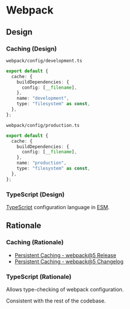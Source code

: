 # Webpack

## Design

### Caching (Design)

`webpack/config/development.ts`

```typescript
export default {
  cache: {
    buildDependencies: {
      config: [__filename],
    },
    name: "development",
    type: "filesystem" as const,
  },
};
```

`webpack/config/production.ts`

```typescript
export default {
  cache: {
    buildDependencies: {
      config: [__filename],
    },
    name: "production",
    type: "filesystem" as const,
  },
};
```

### TypeScript (Design)

[TypeScript](https://webpack.js.org/configuration/configuration-languages/#typescript) configuration language in [ESM](https://nodejs.org/api/esm.html).

## Rationale

### Caching (Rationale)

- [Persistent Caching - webpack@5 Release](https://webpack.js.org/blog/2020-10-10-webpack-5-release/#persistent-caching)
- [Persistent Caching - webpack@5 Changelog](https://github.com/webpack/changelog-v5/blob/master/guides/persistent-caching.md)

### TypeScript (Rationale)

Allows type-checking of webpack configuration.

Consistent with the rest of the codebase.
